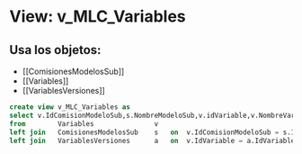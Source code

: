 # View: v_MLC_Variables

## Usa los objetos:
- [[ComisionesModelosSub]]
- [[Variables]]
- [[VariablesVersiones]]

```sql
create view v_MLC_Variables as
select v.IdComisionModeloSub,s.NombreModeloSub,v.idVariable,v.NombreVariable,v.DescripcionVariable,a.IdVariableVersion,a.ValorVariable
from		Variables				v
left join	ComisionesModelosSub	s	on	v.IdComisionModeloSub = s.IdComisionModeloSub
left join	VariablesVersiones		a	on	v.IdVariable = a.IdVariable

```
